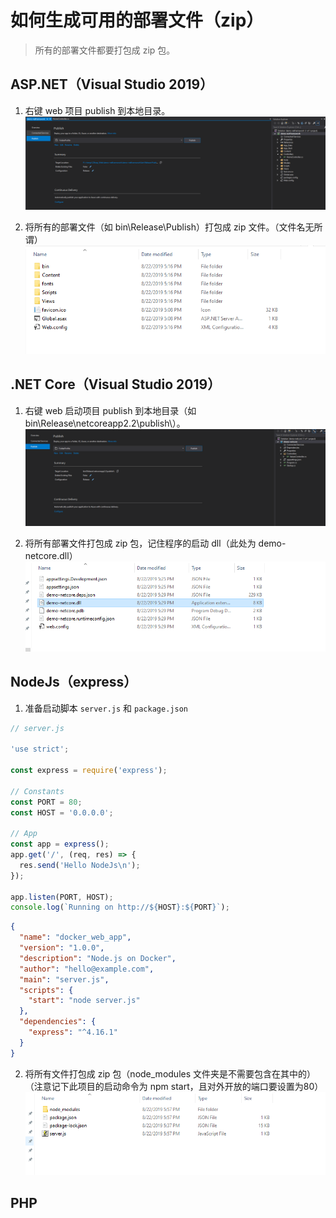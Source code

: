 # 如何生成可用的部署文件（zip）

> 所有的部署文件都要打包成 zip 包。

## ASP.NET（Visual Studio 2019）

1. 右键 web 项目 publish 到本地目录。
![publish](images/publish-aspnet.png)

2. 将所有的部署文件（如 bin\Release\Publish）打包成 zip 文件。（文件名无所谓）
![files](images/files-aspnet.png)

## .NET Core（Visual Studio 2019）

1. 右键 web 启动项目 publish 到本地目录（如 bin\Release\netcoreapp2.2\publish\）。
![publish](images/publish-netcore.png)

2. 将所有部署文件打包成 zip 包，记住程序的启动 dll（此处为 demo-netcore.dll）
![files](images/files-netcore.png)

## NodeJs（express）

1. 准备启动脚本 `server.js` 和 `package.json`

```javascript
// server.js

'use strict';

const express = require('express');

// Constants
const PORT = 80;
const HOST = '0.0.0.0';

// App
const app = express();
app.get('/', (req, res) => {
  res.send('Hello NodeJs\n');
});

app.listen(PORT, HOST);
console.log(`Running on http://${HOST}:${PORT}`);
```

```json
{
  "name": "docker_web_app",
  "version": "1.0.0",
  "description": "Node.js on Docker",
  "author": "hello@example.com",
  "main": "server.js",
  "scripts": {
    "start": "node server.js"
  },
  "dependencies": {
    "express": "^4.16.1"
  }
}
```

2. 将所有文件打包成 zip 包（node_modules 文件夹是不需要包含在其中的）（注意记下此项目的启动命令为 npm start，且对外开放的端口要设置为80）
![files](images/files-nodejs.png)

## PHP
